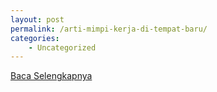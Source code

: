 ```yaml
---
layout: post
permalink: /arti-mimpi-kerja-di-tempat-baru/
categories:
    - Uncategorized
---
```


[Baca Selengkapnya](/05)